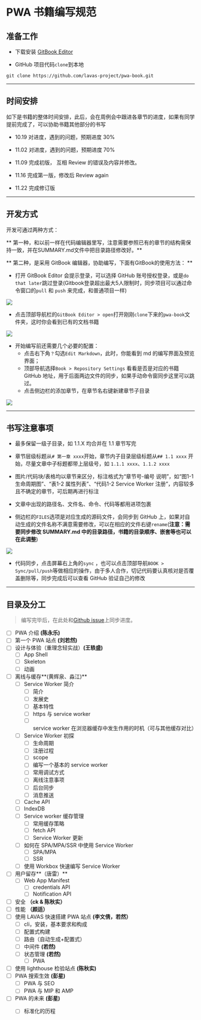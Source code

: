 # PWA 书籍编写规范

## 准备工作

- 下载安装 [GitBook Editor](https://legacy.gitbook.com/editor)

- GitHub 项目代码`clone`到本地

`git clone https://github.com/lavas-project/pwa-book.git`

----

## 时间安排

如下是书籍的整体时间安排，此后，会在周例会中跟进各章节的进度，如果有同学提前完成了，可以协助书籍其他部分的书写

- 10.19 对进度，遇到的问题，预期进度 30%

- 11.02 对进度，遇到的问题，预期进度 70%

- 11.09 完成初版， 互相 Review 的错误及内容并修改。

- 11.16 完成第一版，修改后 Review again

- 11.22 完成修订版

----

## 开发方式

开发可通过两种方式：

** 第一种，和以前一样在代码编辑器里写，注意需要参照已有的章节的结构需保持一致，并在SUMMARY.md文件中把目录路径修改好。**

** 第二种，是采用 GitBook 编辑器，协助编写，下面有GitBook的使用方法： **

- 打开 GitBook Editor 会提示登录，可以选择 GitHub 账号授权登录，或是`do that later`跳过登录(Gitbook登录超出最大5人限制时，同步项目可以通过命令窗口的`pull` 和 `push` 来完成，和普通项目一样)

![](img/0.0.1.jpg)


- 点击顶部导航栏的`GitBook Editor > open`打开刚刚`clone`下来的`pwa-book`文件夹，这时你会看到已有的文档书籍

![](img/0.0.2.jpg)

- 开始编写前还需要几个必要的配置：
   - 点击右下角`？`勾选`Edit Markdown`，此时，你能看到 md 的编写界面及预览界面；
   - 顶部导航选择`Book > Repository Settings` 看看是否是对应的书籍 GitHub 地址，用于后面两边文件的同步，如果手动命令窗同步这里可以跳过。
   - 点击侧边栏的添加章节，在章节名右键新建章节子目录

![](img/0.0.3.jpg)

----
## 书写注意事项
   - 最多保留一级子目录，如 1.1.X 均合并在 1.1 章节写完
   - 章节层级标题从`# 第一章 xxxx`开始，章节内子目录层级标题从`## 1.1 xxxx` 开始，尽量文章中子标题都带上层级号，如 `1.1.1 xxxx`、`1.1.2 xxxx`
   - 图片/代码块/表格均以章节来区分，标注格式为“章节号-编号 说明”，如“图1-1 生命周期图”、“表1-2 属性列表”、“代码1-2 Service Worker 注册”，内容较多且不确定的章节，可后期再进行标注
   - 文章中出现的路径名、文件名、命令、代码等都用进项包裹


- 侧边栏的`FILES`选项是对应生成的源码文件，会同步到 GitHub 上，如果对自动生成的文件名称不满意需要修改，可以在相应的文件右键`rename`(**注意：需要同步修改 SUMMARY.md 中的目录路径，书籍的目录顺序、嵌套等也可以在此调整**)

![](img/0.0.4.jpg)

- 代码同步，点击屏幕右上角的`sync` ，也可以点击顶部导航`BOOK > Sync/pull/push`等做相应的操作，由于多人合作，切记代码要认真核对是否覆盖删除等，同步完成后可以查看 GitHub 验证自己的修改

----

## 目录及分工

> 编写完毕后，在此处和[Github issue](https://github.com/lavas-project/pwa-book/issues/1)上同步进度。

- [ ] PWA 介绍 **(陈永乐)**
- [ ] 第一个 PWA 站点 **(刘若然)**
- [ ] 设计与体验（重理念轻实战）**(王轶盛)**
     - [ ] App Shell
     - [ ] Skeleton
     - [ ] 动画
- [ ] 离线与缓存**(黄辉泉、淼江)**
     - [ ] Service Worker 简介 
          - [ ] 简介
          - [ ] 发展史
          - [ ] 基本特性
          - [ ] https 与 service worker
          - [ ] service worker 在浏览器缓存中发生作用的时机（可与其他缓存对比）
     - [ ] Service Worker 初探
          - [ ] 生命周期
          - [ ] 注册过程
          - [ ] scope
          - [ ] 编写一个基本的 service worker
          - [ ] 常用调试方式
          - [ ] 离线注意事项
          - [ ] 后台同步
          - [ ] 消息推送
     - [ ] Cache API
     - [ ] IndexDB
     - [ ] Service worker 缓存管理
          - [ ] 常用缓存策略
          - [ ] fetch API
          - [ ] Service Worker 更新
     - [ ] 如何在 SPA/MPA/SSR 中使用 Service Worker
          - [ ] SPA/MPA
          - [ ] SSR
     - [ ] 使用 Workbox 快速编写 Service Worker
- [ ] 用户留存**（唐雷）**
     - [ ] Web App Manifest 
          - [ ] credentials API
          - [ ] Notification API
- [ ] 安全 **（ck & 陈秋实）**
- [ ] 性能 **（颜适）**
- [ ] 使用 LAVAS 快速搭建 PWA 站点 **(李文倩，若然）**
     - [ ] cli，安装，基本要求和构成
     - [ ] 配置式构建
     - [ ] 路由（自动生成+配置式）
     - [ ] 中间件 **(若然)**
     - [ ] 状态管理 **(若然)**
          - [ ] PWA
- [ ] 使用 lighthouse 检验站点 **(陈秋实)**
- [ ] PWA 搜索生效 **(彭星)**
     - [ ] PWA 与 SEO
     - [ ] PWA 与 MIP 和 AMP
- [ ] PWA 的未来 **(彭星)**
     - [ ] 标准化的历程

